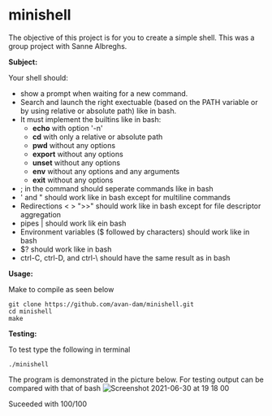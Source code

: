 # minishell

The objective of this project is for you to create a simple shell. This was a group project with Sanne Albreghs.

**Subject:**

Your shell should:
- show a prompt when waiting for a new command.
- Search and launch the right exectuable (based on the PATH variable or by using relative or absolute path) like in bash.
- It must implement the builtins like in bash:
  - **echo** with option '-n'
  - **cd** with only a relative or absolute path
  - **pwd** without any options
  - **export** without any options 
  - **unset** without any options
  - **env** without any options and any arguments
  - **exit** without any options
- ; in the command should seperate commands like in bash
- ' and " should work like in bash except for multiline commands
- Redirections < > ">>" should work like in bash except for file descriptor aggregation
- pipes | should work lik ein bash
- Environment variables ($ followed by characters) should work like in bash
- $? should work like in bash
- ctrl-C, ctrl-D, and ctrl-\ should have the same result as in bash
 
**Usage:**

Make to compile as seen below

```
git clone https://github.com/avan-dam/minishell.git
cd minishell
make
```

**Testing:**

To test type the following in terminal

```
./minishell
```

The program is demonstrated in the picture below. For testing output can be compared with that of bash
![Screenshot 2021-06-30 at 19 18 00](https://user-images.githubusercontent.com/61982496/124004233-1bf2ea80-d9d8-11eb-86c8-beaadc3a1988.png)

Suceeded with 100/100
